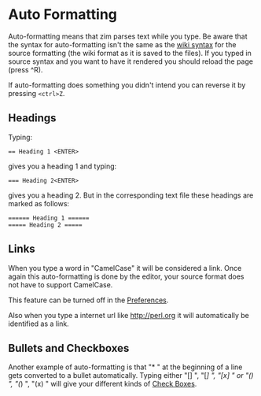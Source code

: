 # Auto Formatting
Auto-formatting means that zim parses text while you type. Be aware that the syntax for auto-formatting isn't the same as the [wiki syntax](./Wiki_Syntax.markdown) for the source formatting (the wiki format as it is saved to the files). If you typed in source syntax and you want to have it rendered you should reload the page (press ^R).

If auto-formatting does something you didn't intend you can reverse it by pressing ``<ctrl>Z``.

Headings
--------
Typing:

	== Heading 1 <ENTER>

gives you a heading 1 and typing:

	=== Heading 2<ENTER>

gives you a heading 2. But in the corresponding text file these headings are marked as follows:

	====== Heading 1 ======
	===== Heading 2 =====


Links
-----
When you type a word in "CamelCase" it will be considered a link. Once again this auto-formatting is done by the editor, your source format does not have to support CamelCase.

This feature can be turned off in the [Preferences](./Preferences.markdown).

Also when you type a internet url like <http://perl.org> it will automatically be identified as a link.

Bullets and Checkboxes
----------------------
Another example of auto-formatting is that "* " at the beginning of a line gets converted to a bullet automatically. Typing either "[] ", "[*] ", "[x] " or "() ", "(*) ", "(x) " will give your different kinds of [Check Boxes](./Check_Boxes.markdown).

